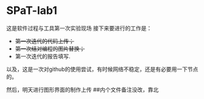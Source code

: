 # SPaT-lab1
这是软件过程与工具第一次实验现场 
接下来要进行的工作是：
- ~~第一次迭代的代码上传；~~
- ~~第一次结对编程的图片替换；~~
- 第一次迭代的报告填写.

以及，这是一次对github的使用尝试，有时候网络不稳定，还是有必要用一下节点的。

然后，明天进行图形界面的制作上传
##内个文件备注没改，靠北

